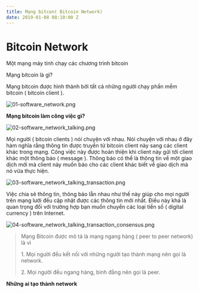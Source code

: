 ```yaml
---
title: Mạng bitcon( Bitcoin Network)
date: 2019-01-08 08:10:00 Z
---
```


#                                                 Bitcoin Network

Một mạng máy tính chạy các chương trình bitcoin

Mạng bitcoin là gì?

Mạng bitcoin được hình thành bởi tất cả những người chạy phần mềm bitcoin ( bitcoin client ). 

![01-software_network.png](/uploads/01-software_network.png)

**Mạng bitcoin làm công việc gì?**

![02-software_network_talking.png](/uploads/02-software_network_talking.png)

Mọi người ( bitcoin clients ) nói chuyện với nhau. Nói chuyện với nhau ở đây hàm nghĩa rằng thông tin được truyền từ bitcoin client này sang các client khác trong mạng. Công việc này được hoàn thiện khi client này gửi tới client khác một thông báo ( message ). Thông báo có thể là thông tin về một giao dịch mới mà client này muốn báo cho các client khác biết về giao dịch mà nó vừa thực hiện.

![03-software_network_talking_transaction.png](/uploads/03-software_network_talking_transaction.png)

Việc chia sẻ thông tin, thông báo lẫn nhau như thế này giúp cho mọi người trên mạng lưới đều cập nhật được các thông tin mới nhất. Điều này khá là quan trọng đối với trường hợp bạn muốn chuyển các loại tiền số ( digital currency ) trên Internet.

![04-software_network_talking_transaction_consensus.png](/uploads/04-software_network_talking_transaction_consensus.png)

> Mạng Bitcoin được mô tả là mạng ngang hàng ( peer to peer network) là vì 
>
> 1\. Mọi người đều kết nối với những người tạo thành mạng nên gọi là network.
>
> 2\. Mọi người đều ngang hàng, bình đẳng nên gọi là peer.

**Những ai tạo thành network**
